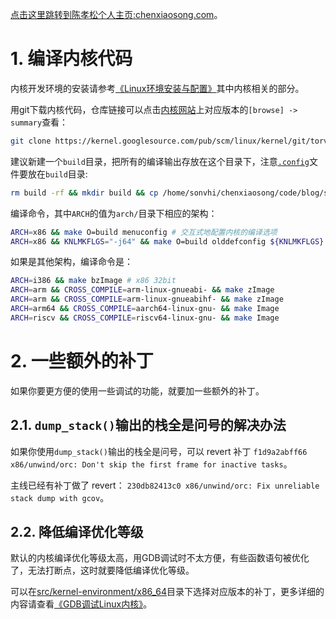 [点击这里跳转到陈孝松个人主页:chenxiaosong.com](http://chenxiaosong.com/)。

# 1. 编译内核代码

内核开发环境的安装请参考[《Linux环境安装与配置》](http://chenxiaosong.com/linux/userspace-environment.html)其中内核相关的部分。

用git下载内核代码，仓库链接可以点击[内核网站](https://kernel.org/)上对应版本的`[browse] -> summary`查看：
```sh
git clone https://kernel.googlesource.com/pub/scm/linux/kernel/git/torvalds/linux.git # 国内使用googlesource仓库链接比较快
```

建议新建一个`build`目录，把所有的编译输出存放在这个目录下，注意[`.config`](https://gitee.com/chenxiaosonggitee/blog/blob/master/src/kernel-environment/x86_64/config)文件要放在`build`目录:
```sh
rm build -rf && mkdir build && cp /home/sonvhi/chenxiaosong/code/blog/src/kernel-environment/x86_64/config build/.config
```

编译命令，其中`ARCH`的值为`arch/`目录下相应的架构：
```sh
ARCH=x86 && make O=build menuconfig # 交互式地配置内核的编译选项
ARCH=x86 && KNLMKFLGS="-j64" && make O=build olddefconfig ${KNLMKFLGS} && make O=build bzImage ${KNLMKFLGS} && make O=build modules ${KNLMKFLGS} && make O=build modules_install INSTALL_MOD_PATH=mod ${KNLMKFLGS}
```

如果是其他架构，编译命令是：
```sh
ARCH=i386 && make bzImage # x86 32bit
ARCH=arm && CROSS_COMPILE=arm-linux-gnueabi- && make zImage
ARCH=arm && CROSS_COMPILE=arm-linux-gnueabihf- && make zImage
ARCH=arm64 && CROSS_COMPILE=aarch64-linux-gnu- && make Image
ARCH=riscv && CROSS_COMPILE=riscv64-linux-gnu- && make Image
```

# 2. 一些额外的补丁

如果你要更方便的使用一些调试的功能，就要加一些额外的补丁。

## 2.1. `dump_stack()`输出的栈全是问号的解决办法

如果你使用`dump_stack()`输出的栈全是问号，可以 revert 补丁 `f1d9a2abff66 x86/unwind/orc: Don't skip the first frame for inactive tasks`。

主线已经有补丁做了 revert： `230db82413c0 x86/unwind/orc: Fix unreliable stack dump with gcov`。

## 2.2. 降低编译优化等级

默认的内核编译优化等级太高，用GDB调试时不太方便，有些函数语句被优化了，无法打断点，这时就要降低编译优化等级。

可以在[src/kernel-environment/x86_64](https://gitee.com/chenxiaosonggitee/blog/tree/master/src/kernel-environment/x86_64)目录下选择对应版本的补丁，更多详细的内容请查看[《GDB调试Linux内核》](http://chenxiaosong.com/kernel/kernel-gdb.html)。
